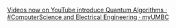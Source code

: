 [Videos now on YouTube introduce Quantum Algorithms · #ComputerScience and Electrical Engineering · myUMBC](https://qi.tc/qi/111485)
